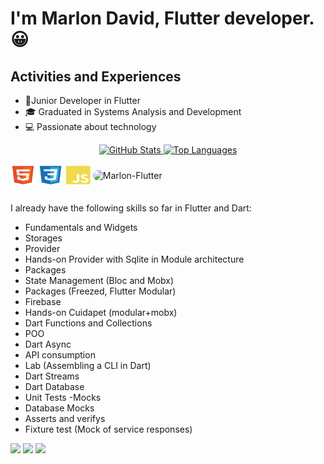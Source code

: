 # I'm Marlon David, Flutter developer.😀

## Activities and Experiences

- 📱Junior Developer in Flutter
- 🎓 Graduated in Systems Analysis and Development
- 💻 Passionate about technology

<div align="center">
  <a href="https://github.com/marllondavid">
    <img height="180em" src="https://github-readme-stats.vercel.app/api?username=marllondavid&show_icons=true&theme=merko&include_all_commits=true&count_private=true" alt="GitHub Stats" onerror="this.onerror=null; this.src='https://via.placeholder.com/180?text=Error+loading+stats'; this.style='border: 2px solid red;'"/>
    <img height="180em" src="https://github-readme-stats.vercel.app/api/top-langs/?username=marllondavid&layout=compact&langs_count=7&theme=merko" alt="Top Languages" onerror="this.onerror=null; this.src='https://via.placeholder.com/180?text=Error+loading+langs'; this.style='border: 2px solid red;'"/>
  </a>
</div>

<div style="display: inline_block"><br>
  <img align="center" alt="Marlon-HTML" height="30" width="40" src="https://raw.githubusercontent.com/devicons/devicon/master/icons/html5/html5-original.svg">
  <img align="center" alt="Marlon-CSS" height="30" width="40" src="https://raw.githubusercontent.com/devicons/devicon/master/icons/css3/css3-original.svg">
  <img align="center" alt="Marlon-Js" height="30" width="40" src="https://raw.githubusercontent.com/devicons/devicon/master/icons/javascript/javascript-plain.svg">
  <img align="center" alt="Marlon-Flutter" height="30" style="border-radius:40px;" src="https://cdn.jsdelivr.net/gh/devicons/devicon/icons/flutter/flutter-original.svg">
</div>

##

I already have the following skills so far in Flutter and Dart:

- Fundamentals and Widgets
- Storages
- Provider
- Hands-on Provider with Sqlite in Module architecture
- Packages
- State Management (Bloc and Mobx)
- Packages (Freezed, Flutter Modular)
- Firebase
- Hands-on Cuidapet (modular+mobx)
- Dart Functions and Collections
- POO
- Dart Async
- API consumption
- Lab (Assembling a CLI in Dart)
- Dart Streams
- Dart Database
- Unit Tests
-Mocks
- Database Mocks
- Asserts and verifys
- Fixture test (Mock of service responses)

<div>
  <a href="mailto:contatomarllondaavid@gmail.com"><img src="https://img.shields.io/badge/-Gmail-%23333?style=for-the-badge&logo=gmail&logoColor=white" target="_blank"></a>
  <a href="https://www.linkedin.com/in/marlon-david-30a32122b" target="_blank"><img src="https://img.shields.io/badge/-LinkedIn-%230077B5?style=for-the-badge&logo=linkedin&logoColor=white" target="_blank"></a>
  <a href="https://www.instagram.com/marllinhodavid/" target="_blank"><img src="https://img.shields.io/badge/-Instagram-%23E4405F?style=for-the-badge&logo=instagram&logoColor=white" target="_blank"></a>
</div>



         
